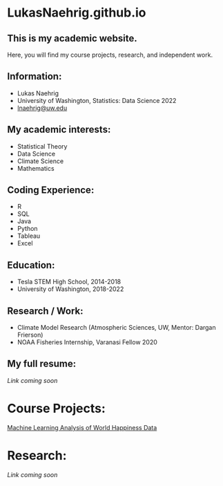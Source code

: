 # LukasNaehrig.github.io

## This is my academic website.
Here, you will find my course projects, research, and independent work.

## Information:
- Lukas Naehrig
- University of Washington, Statistics: Data Science 2022
- lnaehrig@uw.edu

## My academic interests:
- Statistical Theory
- Data Science 
- Climate Science
- Mathematics

## Coding Experience:
- R
- SQL
- Java
- Python
- Tableau
- Excel

## Education:
- Tesla STEM High School, 2014-2018
- University of Washington, 2018-2022

## Research / Work:
- Climate Model Research (Atmospheric Sciences, UW, Mentor: Dargan Frierson)
- NOAA Fisheries Internship, Varanasi Fellow 2020

## My full resume:
_Link coming soon_

# **Course Projects:**
[Machine Learning Analysis of World Happiness Data](R/302-Project.html)

# **Research:**
_Link coming soon_
